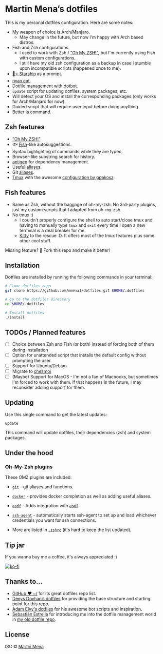 # Martin Mena’s dotfiles

This is my personal dotfiles configuration. Here are some notes:

- My weapon of choice is Arch/Manjaro.
  - May change in the future, but now I'm happy with Arch based distros.
- Fish and Zsh configurations.
  - I used to work with Zsh / ["Oh My ZSH!"](http://ohmyz.sh/), but I'm currently using Fish with custom configurations.
  - I still have my old zsh configuration as a backup in case I stumble upon incompatible scripts (happened once to me).
- [🚀⭐️ Starship](https://starship.rs/) as a prompt.
- [nyan cat](./bin/nyan).
- Dotfile management with [dotbot](https://github.com/anishathalye/dotbot).
- `update` script for updating dotfiles, system packages, etc.
- Will detect your OS and install the corresponding packages (only works for Arch/Manjaro for now).
- Guided script that will require user input before doing anything.
- Better [ls](https://the.exa.website/) command.

## Zsh features
- ["Oh My ZSH!"](http://ohmyz.sh/)
- 🐟 [Fish](https://fishshell.com/)-like autosuggestions.
- Syntax highlighting of commands while they are typed.
- Browser-like substring search for history.
- [antigen](https://github.com/zsh-users/antigen) for dependency management.
- Useful [aliases](./lib/aliases.zsh).
- Git [aliases](https://github.com/ohmyzsh/ohmyzsh/tree/master/plugins/git).
- [Tmux](https://github.com/tmux/tmux) with the awesome [configuration by gpakosz](https://github.com/gpakosz/.tmux).

## Fish features
- Same as Zsh, without the baggage of oh-my-zsh. No 3rd-party plugins, just my custom scripts that I adapted from oh-my-zsh.
- No tmux :(
    - I couldn't properly configure the shell to auto start/close tmux and
    having to manually type `tmux` and `exit` every time I open a new terminal is a deal breaker for me.
    - [Kitty](https://sw.kovidgoyal.net/kitty/) to the rescue :D. It offers most of the tmux features plus some other cool stuff.

Missing feature? 🍴 Fork this repo and make it better!

## Installation

Dotfiles are installed by running the following commands in your terminal:


```sh
# Clone dotfiles repo
git clone https://github.com/mmena1/dotfiles.git $HOME/.dotfiles

# Go to the dotfiles directory
cd $HOME/.dotfiles

# Install dotfiles
./install
```

## TODOs / Planned features

- [ ] Choice between Zsh and Fish (or both) instead of forcing both of them during installation
- [ ] Option for unattended script that installs the default config without prompting the user.
- [ ] Support for Ubuntu/Debian
- [ ] Migrate to [chezmoi](https://www.chezmoi.io/)
- [ ] (Maybe) Support for MacOS - I'm not a fan of Macbooks, but sometimes I'm forced to work with them.
  If that happens in the future, I may reconsider adding support for them.

## Updating

Use this single command to get the latest updates:

```
update
```

This command will update dotfiles, their dependencies (zsh) and system packages.

## Under the hood

### Oh-My-Zsh plugins

These OMZ plugins are included:

- [`git`](https://github.com/robbyrussell/oh-my-zsh/tree/master/plugins/git) - git aliases and functions.
- [`docker`](https://github.com/robbyrussell/oh-my-zsh/tree/master/plugins/docker) - provides docker completion as well as adding useful aliases.
- [`asdf`](https://github.com/robbyrussell/oh-my-zsh/tree/master/plugins/asdf) - Adds integration with [asdf](https://asdf-vm.com/).
- [`ssh-agent`](https://github.com/robbyrussell/oh-my-zsh/tree/master/plugins/ssh-agent) - automatically starts ssh-agent to set up and load whichever credentials you want for ssh connections.

- More are listed in [`.zshrc`](./home/zshrc) (it's hard to keep the list updated).

## Tip jar

If you wanna buy me a coffee, it's always appreciated :)

[![ko-fi](https://ko-fi.com/img/githubbutton_sm.svg)](https://ko-fi.com/P5P0HNRJ6)

## Thanks to...

- [GitHub ❤ ~/](http://dotfiles.github.com/) for its great dotfiles repo list.
- [Denys Dovhan’s dotfiles](https://github.com/denysdovhan/dotfiles) for providing the
  base structure and starting point for this repo.
- [Adam Eivy's dotfiles](https://github.com/atomantic/dotfiles) for his awesome bot scripts and inspiration.
- [Sebastián Estrella](https://github.com/sestrella/dotfiles) for introducing me
  into the dotfile management world in [my old dotfile repo](https://github.com/mmena1/dotfiles-old).

## License

ISC © [Martin Mena](martinmena@outlook.com)
